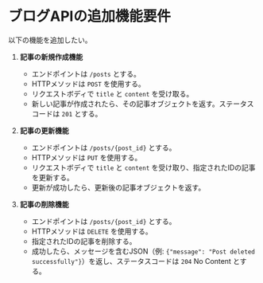 
# ブログAPIの追加機能要件

以下の機能を追加したい。

1.  **記事の新規作成機能**
    -   エンドポイントは `/posts` とする。
    -   HTTPメソッドは `POST` を使用する。
    -   リクエストボディで `title` と `content` を受け取る。
    -   新しい記事が作成されたら、その記事オブジェクトを返す。ステータスコードは `201` とする。

2.  **記事の更新機能**
    -   エンドポイントは `/posts/{post_id}` とする。
    -   HTTPメソッドは `PUT` を使用する。
    -   リクエストボディで `title` と `content` を受け取り、指定されたIDの記事を更新する。
    -   更新が成功したら、更新後の記事オブジェクトを返す。

3.  **記事の削除機能**
    -   エンドポイントは `/posts/{post_id}` とする。
    -   HTTPメソッドは `DELETE` を使用する。
    -   指定されたIDの記事を削除する。
    -   成功したら、メッセージを含むJSON（例: `{"message": "Post deleted successfully"}`）を返し、ステータスコードは `204` No Content とする。

